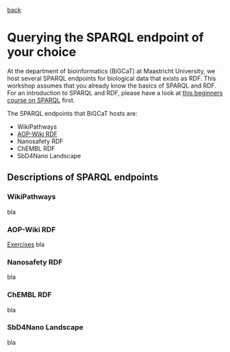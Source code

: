 [back](../README.md) 
# Querying the SPARQL endpoint of your choice

At the department of bioinformatics (BiGCaT) at Maastricht University, we host several SPARQL endpoints for biological data that exists as RDF. This workshop assumes that you already know the basics of SPARQL and RDF. For an introduction to SPARQL and RDF, please have a look at [this beginners course on SPARQL](https://bigcat-um.github.io/SPARQLTutorialBioSB2019/) first. 

The SPARQL endpoints that BiGCaT hosts are:
- WikiPathways
- [AOP-Wiki RDF](https://aopwiki.rdf.bigcat-bioinformatics.org/)
- Nanosafety RDF
- ChEMBL RDF
- SbD4Nano Landscape

## Descriptions of SPARQL endpoints
### WikiPathways
bla

### AOP-Wiki RDF
[Exercises](./AOP-Wiki.md)
bla

### Nanosafety RDF
bla

### ChEMBL RDF
bla

### SbD4Nano Landscape 
bla


